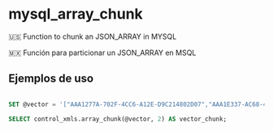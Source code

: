 # mysql_array_chunk

:us: Function to chunk an JSON_ARRAY in MYSQL

:mexico: Función para particionar un JSON_ARRAY en MSQL

## Ejemplos de uso

```sql

SET @vector = '["AAA1277A-702F-4CC6-A12E-D9C214802D07","AAA1E337-AC68-4BAB-9589-2ECD18194F2C","AAA1BCA0-E477-48FE-AA0F-2678184B1076","AAA1A417-624E-49D3-AC67-C0EA14D73C58","AAA19584-662B-44FF-A985-B7C814559CF9","AAA16A55-F6C9-41D4-9DEF-13BBBFBC4505","AAA167D2-CD2D-47B8-91FB-2C8A2B9AFE0C","AAA16296-EF4B-422B-B30D-1B9AAFDAADD6","AAA15169-6262-40C3-A120-901441EF432D","AAA13CCC-1170-4314-B693-BA199B1EE27E","AAA13588-DD01-4CDD-899A-73D9D4B0E320","AAA1F7A6-0951-42E4-8DF1-BF26FB7AB9F6"]';

SELECT control_xmls.array_chunk(@vector, 2) AS vector_chunk;

```
